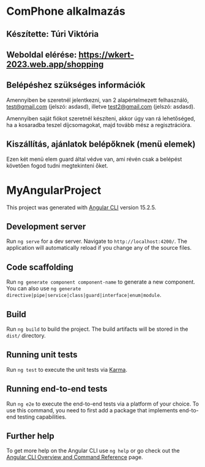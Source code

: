 # ComPhone alkalmazás
## Készítette: Túri Viktória 

## Weboldal elérése: https://wkert-2023.web.app/shopping

## Belépéshez szükséges információk

Amennyiben be szeretnél jelentkezni, van 2 alapértelmezett felhasználó, test@gmail.com (jelszó: asdasd), illetve test2@gmail.com (jelszó: asdasd). 

Amennyiben saját fiókot szeretnél készíteni, akkor úgy van rá lehetőséged, ha a kosaradba teszel díjcsomagokat, majd tovább mész a regisztrációra. 

## Kiszállítás, ajánlatok belépőknek (menü elemek)

Ezen két menü elem guard által védve van, ami révén csak a belépést követően fogod tudni megtekinteni őket. 



# MyAngularProject

This project was generated with [Angular CLI](https://github.com/angular/angular-cli) version 15.2.5.

## Development server

Run `ng serve` for a dev server. Navigate to `http://localhost:4200/`. The application will automatically reload if you change any of the source files.

## Code scaffolding

Run `ng generate component component-name` to generate a new component. You can also use `ng generate directive|pipe|service|class|guard|interface|enum|module`.

## Build

Run `ng build` to build the project. The build artifacts will be stored in the `dist/` directory.

## Running unit tests

Run `ng test` to execute the unit tests via [Karma](https://karma-runner.github.io).

## Running end-to-end tests

Run `ng e2e` to execute the end-to-end tests via a platform of your choice. To use this command, you need to first add a package that implements end-to-end testing capabilities.

## Further help

To get more help on the Angular CLI use `ng help` or go check out the [Angular CLI Overview and Command Reference](https://angular.io/cli) page.
